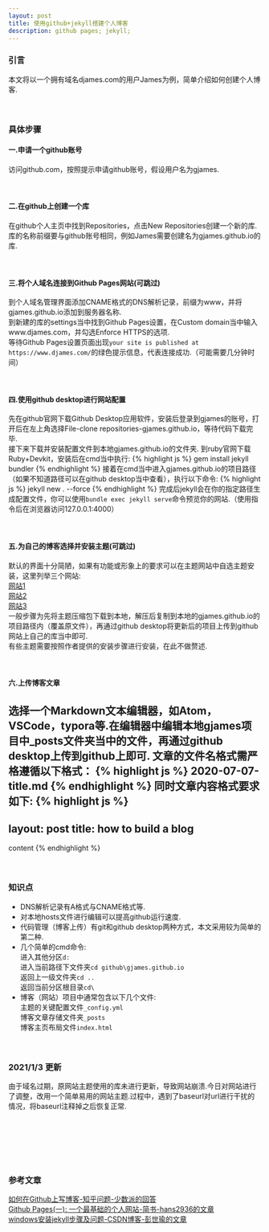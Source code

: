 ```yaml
---
layout: post
title: 使用github+jekyll搭建个人博客
description: github pages; jekyll; 
---
```


### 引言
本文将以一个拥有域名djames.com的用户James为例，简单介绍如何创建个人博客.<br><br><br>


### 具体步骤
#### 一.申请一个github账号
访问github.com，按照提示申请github账号，假设用户名为gjames.<br><br><br>


#### 二.在github上创建一个库
在github个人主页中找到Repositories，点击New Repositories创建一个新的库.库的名称前缀要与github账号相同，例如James需要创建名为gjames.github.io的库.<br><br><br>


#### 三.将个人域名连接到Github Pages网站(可跳过)
到个人域名管理界面添加CNAME格式的DNS解析记录，前缀为www，并将gjames.github.io添加到服务器名称.<br>
到新建的库的settings当中找到Github Pages设置，在Custom domain当中输入www.djames.com，并勾选Enforce HTTPS的选项.<br>
等待Github Pages设置页面出现`your site is published at https://www.djames.com/`的绿色提示信息，代表连接成功.（可能需要几分钟时间）<br><br><br>


#### 四.使用github desktop进行网站配置
先在github官网下载Github Desktop应用软件，安装后登录到gjames的账号，打开后在左上角选择File-clone repositories-gjames.github.io，等待代码下载完毕.<br>
接下来下载并安装配置文件到本地gjames.github.io的文件夹.
到ruby官网下载Ruby+Devkit，安装后在cmd当中执行:
{% highlight js %}
gem install jekyll bundler
{% endhighlight %}
接着在cmd当中进入gjames.github.io的项目路径（如果不知道路径可以在github desktop当中查看），执行以下命令:
{% highlight js %}
jekyll new . --force
{% endhighlight %}
完成后jekyll会在你的指定路径生成配置文件，你可以使用`bundle exec jekyll serve`命令预览你的网站.（使用指令后在浏览器访问127.0.0.1:4000）<br><br><br>


#### 五.为自己的博客选择并安装主题(可跳过)
默认的界面十分简陋，如果有功能或形象上的要求可以在主题网站中自选主题安装，这里列举三个网站:<br>
[网站1](https://jekyllthemes.io/)<br>
[网站2](http://jekyllthemes.org/)<br>
[网站3](http://themes.jekyllrc.org/)<br>
一般步骤为先将主题压缩包下载到本地，解压后复制到本地的gjames.github.io的项目路径内（覆盖原文件），再通过github desktop将更新后的项目上传到github网站上自己的库当中即可.<br>
有些主题需要按照作者提供的安装步骤进行安装，在此不做赘述.
<br><br><br>

#### 六.上传博客文章
选择一个Markdown文本编辑器，如Atom，VSCode，typora等.在编辑器中编辑本地gjames项目中_posts文件夹当中的文件，再通过github desktop上传到github上即可.
文章的文件名格式需严格遵循以下格式：
{% highlight js %}
2020-07-07-title.md
{% endhighlight %}
同时文章内容格式要求如下:
{% highlight js %}
---
layout: post
title: how to build a blog
---
content
{% endhighlight %}
<br><br><br>

### 知识点
* DNS解析记录有A格式与CNAME格式等.
* 对本地hosts文件进行编辑可以提高github运行速度.
* 代码管理（博客上传）有git和github desktop两种方式，本文采用较为简单的第二种.
* 几个简单的cmd命令:<br>进入其他分区`d:`<br>进入当前路径下文件夹`cd github\gjames.github.io`<br>返回上一级文件夹`cd .. `<br>返回当前分区根目录`cd\`
* 博客（网站）项目中通常包含以下几个文件:<br>主题的关键配置文件`_config.yml`<br>博客文章存储文件夹`_posts`<br>博客主页布局文件`index.html`
<br><br><br>

### 2021/1/3 更新
由于域名过期，原网站主题使用的库未进行更新，导致网站崩溃.今日对网站进行了调整，改用一个简单易用的网站主题.过程中，遇到了baseurl对url进行干扰的情况，将baseurl注释掉之后恢复正常.<br><br><br><br><br><br><br>


### 参考文章
[如何在Github上写博客-知乎问题-少数派的回答](https://www.zhihu.com/question/20962496/answer/677815713)<br>
[Github Pages(一): 一个最基础的个人网站-简书-hans2936的文章](https://www.jianshu.com/p/f82c76b90336)<br>
[windows安装jekyll步骤及问题-CSDN博客-彭世瑜的文章](https://blog.csdn.net/mouday/article/details/79300135)
